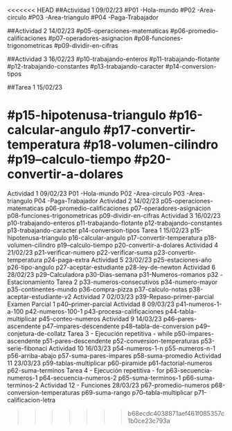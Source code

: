 <<<<<<< HEAD
##Actividad 1 09/02/23
#P01 -Hola-mundo
#P02 -Area-circulo
#P03 -Area-triangulo
#P04 -Paga-Trabajador

##Actividad 2 14/02/23
#p05-operaciones-matematicas
#p06-promedio-calificaciones
#p07-operadores-asignacion
#p08-funciones-trigonometricas
#p09-dividir-en-cifras

##Actividad 3 16/02/23
#p10-trabajando-enteros
#p11-trabajando-flotante
#p12-trabajando-constantes
#p13-trabajando-caracter
#p14-conversion-tipos

##Tarea 1 15/02/23

#p15-hipotenusa-triangulo
#p16-calcular-angulo
#p17-convertir-temperatura
#p18-volumen-cilindro
#p19–calculo-tiempo
#p20-convertir-a-dolares
=======
Actividad 1 09/02/23
P01 -Hola-mundo
P02 -Area-circulo
P03 -Area-triangulo
P04 -Paga-Trabajador
Actividad 2 14/02/23
p05-operaciones-matematicas
p06-promedio-calificaciones
p07-operadores-asignacion
p08-funciones-trigonometricas
p09-dividir-en-cifras
Actividad 3 16/02/23
p10-trabajando-enteros
p11-trabajando-flotante
p12-trabajando-constantes
p13-trabajando-caracter
p14-conversion-tipos
Tarea 1 15/02/23
p15-hipotenusa-triangulo
p16-calcular-angulo
p17-convertir-temperatura
p18-volumen-cilindro
p19–calculo-tiempo
p20-convertir-a-dolares
Actividad 4 21/02/23
p21-verificar-numero
p22-verificar-suma
p23-convertir-temperatura
p24-paga-extra
Actividad 5 23/02/23
p25-estaciones-año
p26-tipo-angulo
p27-aceptar-estudiante
p28-ley-de-newton
Actividad 6 28/02/23
p29-Calculadora
p30-Dias-semana
p31-Numeros-romanos
p32 -Estacionamiento
Tarea 2
p33-numeros-consecutivos
p34-numero-mayor
p35-continentes-mundo
p36-compra-pizza
p37-calculo-notas
p38-aceptar-estudiante-v2
Actividad 7 02/03/23
p39-Repaso-primer-parcial
Examen Parcial 1
p40–primer-parcial
Actividad 8 09/03/23
p41-numeros-1-a-100
p42-numeros-100-1
p43-procesa-calificaciones
p44-tabla-multiplicar
p45-conteo-numeros
Actividad 9 14/03/23
p46–pares-ascendente
p47–impares-descendente
p48–tabla-de-conversion
p49–conjetura-de-collatz
Tarea 3 - Ejecución repetitiva - while
p50-impares-ascendente
p51-pares-descendente
p52-conversion-temperaturas
p53-serie-fibonaci
Actividad 10 16/03/23
p54-numeros-1-n
p55-numeros-n-1
p56-arriba-abajo
p57-suma-pares-impares
p58-suma-promedio
Actividad 11 23/03/23
p59-tablas-multiplicar
p60-piramide
p61-factorial-numeros
p62-suma-terminos
Tarea 4 - Ejecución repetitiva - for
p63-secuencia-numeros-1
p64-secuencia-numeros-2
p65-suma-terminos-1
p66-suma-terminos-2
Actividad 12 - Funciones 28/03/23
p67-promedio-numeros
p68-conversion-temperaturas
p69-suma-rango
p70–tabla-multiplicar
p71-calificacion-letra
>>>>>>> b68ecdc4038871aef461f085357c1b0ce23c793a
